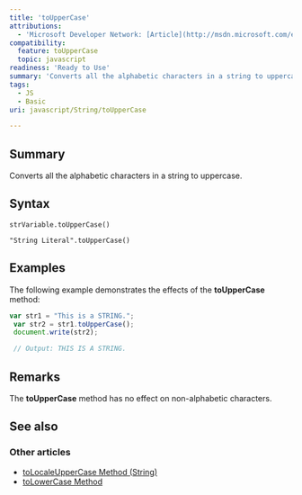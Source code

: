 ```yaml
---
title: 'toUpperCase'
attributions:
  - 'Microsoft Developer Network: [Article](http://msdn.microsoft.com/en-us/library/ie/kk06d70k(v=vs.94).aspx)'
compatibility:
  feature: toUpperCase
  topic: javascript
readiness: 'Ready to Use'
summary: 'Converts all the alphabetic characters in a string to uppercase.'
tags:
  - JS
  - Basic
uri: javascript/String/toUpperCase

---
```

## Summary

Converts all the alphabetic characters in a string to uppercase.

## Syntax

    strVariable.toUpperCase()

    "String Literal".toUpperCase()

## Examples

The following example demonstrates the effects of the **toUpperCase** method:

``` js
var str1 = "This is a STRING.";
 var str2 = str1.toUpperCase();
 document.write(str2);

 // Output: THIS IS A STRING.
```

## Remarks

The **toUpperCase** method has no effect on non-alphabetic characters.

## See also

### Other articles

-   [toLocaleUpperCase Method (String)](/javascript/String/toLocaleUpperCase)
-   [toLowerCase Method](/javascript/String/toLowerCase)

